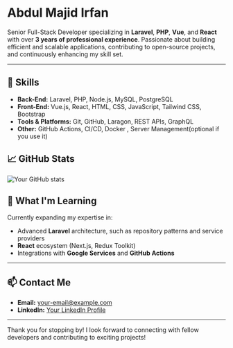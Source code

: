 # Abdul Majid Irfan

Senior Full-Stack Developer specializing in **Laravel**, **PHP**, **Vue**, and **React** with over **3 years of professional experience**. Passionate about building efficient and scalable applications, contributing to open-source projects, and continuously enhancing my skill set.

---

## 🔧 Skills

- **Back-End:** Laravel, PHP, Node.js, MySQL, PostgreSQL
- **Front-End:** Vue.js, React, HTML, CSS, JavaScript, Tailwind CSS, Bootstrap
- **Tools & Platforms:** Git, GitHub, Laragon, REST APIs, GraphQL
- **Other:** GitHub Actions, CI/CD, Docker , Server Management(optional if you use it)



## 📈 GitHub Stats

![Your GitHub stats](https://github-readme-stats.vercel.app/api?username=your-username&show_icons=true&hide=contribs,prs&hide_title=true&include_all_commits=true&count_private=true)

## 🌱 What I'm Learning

Currently expanding my expertise in:
- Advanced **Laravel** architecture, such as repository patterns and service providers
- **React** ecosystem (Next.js, Redux Toolkit)
- Integrations with **Google Services** and **GitHub Actions**

---

## 📫 Contact Me

- **Email:** [your-email@example.com](mailto:your-email@example.com)
- **LinkedIn:** [Your LinkedIn Profile](link-to-linkedin)

---

Thank you for stopping by! I look forward to connecting with fellow developers and contributing to exciting projects!
